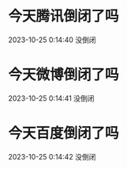 # 今天腾讯倒闭了吗

2023-10-25 0:14:40 没倒闭

# 今天微博倒闭了吗

2023-10-25 0:14:41 没倒闭

# 今天百度倒闭了吗

2023-10-25 0:14:42 没倒闭

